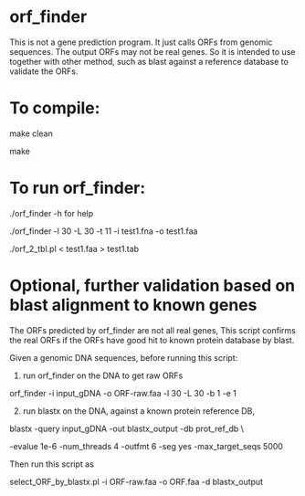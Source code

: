 # orf_finder
This is not a gene prediction program. It just calls ORFs from
genomic sequences. The output ORFs may not be real genes. So it 
is intended to use together with other method, such as blast against
a reference database to validate the ORFs.


# To compile:
make clean

make

# To run orf_finder:
./orf_finder -h for help

./orf_finder -l 30 -L 30 -t 11 -i test1.fna -o test1.faa

./orf_2_tbl.pl < test1.faa > test1.tab

# Optional, further validation based on blast alignment to known genes
The ORFs predicted by orf_finder are not all real genes,
This script confirms the real ORFs if the ORFs have good hit
to known protein database by blast.

Given a genomic DNA sequences, before running this script:
1) run orf_finder on the DNA to get raw ORFs

  orf_finder -i input_gDNA -o ORF-raw.faa -l 30 -L 30 -b 1 -e 1
  
2) run blastx on the DNA, against a known protein reference DB,

  blastx -query input_gDNA -out blastx_output -db prot_ref_db \
  
  -evalue 1e-6 -num_threads 4 -outfmt 6 -seg yes -max_target_seqs 5000

Then run this script as

select_ORF_by_blastx.pl -i ORF-raw.faa -o ORF.faa -d blastx_output


